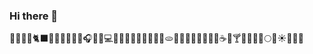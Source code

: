### Hi there 👋
🌻🐬🐳🐰🐈‍⬛🎈✨🎀🎢🏸🧸🎧🎸🎹💻📸💾📖🍔🥨🍞🥐🥯🥖🫓🧀🥪🍧🍩🍪🍰🎂🍫☕🍷🍸🍻🍍🍓🍀🌕🌟☀️🤍💗🌻
<!--
**tnals2384/tnals2384** is a ✨ _special_ ✨ repository because its `README.md` (this file) appears on your GitHub profile.

Here are some ideas to get you started:

- 🔭 I’m currently working on ...
- 🌱 I’m currently learning ...
- 👯 I’m looking to collaborate on ...
- 🤔 I’m looking for help with ...
- 💬 Ask me about ...
- 📫 How to reach me: ...
- 😄 Pronouns: ...
- ⚡ Fun fact: ...
-->
